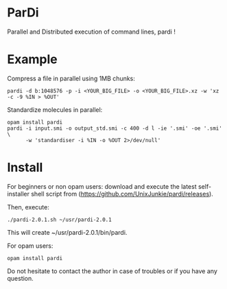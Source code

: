 # ParDi

Parallel and Distributed execution of command lines, pardi !

# Example

Compress a file in parallel using 1MB chunks:
```
pardi -d b:1048576 -p -i <YOUR_BIG_FILE> -o <YOUR_BIG_FILE>.xz -w 'xz -c -9 %IN > %OUT'
```

Standardize molecules in parallel:
```pip3 install chemo-standardizer
opam install pardi
pardi -i input.smi -o output_std.smi -c 400 -d l -ie '.smi' -oe '.smi' \
      -w 'standardiser -i %IN -o %OUT 2>/dev/null'
```

# Install

For beginners or non opam users: download and execute the latest self-installer
shell script from (https://github.com/UnixJunkie/pardi/releases).

Then, execute:
```
./pardi-2.0.1.sh ~/usr/pardi-2.0.1
```

This will create ~/usr/pardi-2.0.1/bin/pardi.

For opam users:
```
opam install pardi
```

Do not hesitate to contact the author in case of troubles or if
you have any question.
